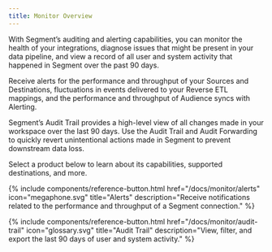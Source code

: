 ```yaml
---
title: Monitor Overview
---
```

With Segment’s auditing and alerting capabilities, you can monitor the health of your integrations, diagnose issues that might be present in your data pipeline, and view a record of all user and system activity that happened in Segment over the past 90 days. 

Receive alerts for the performance and throughput of your Sources and Destinations, fluctuations in events delivered to your Reverse ETL mappings, and the performance and throughput of Audience syncs with Alerting. 

Segment’s Audit Trail provides a high-level view of all changes made in your workspace over the last 90 days. Use the Audit Trail and Audit Forwarding to quickly revert unintentional actions made in Segment to prevent downstream data loss. 

Select a product below to learn about its capabilities, supported destinations, and more.


<div class="double">
  {% include components/reference-button.html
    href="/docs/monitor/alerts"
    icon="megaphone.svg"
    title="Alerts"
    description="Receive notifications related to the performance and throughput of a Segment connection."
  %}
  
  {% include components/reference-button.html
    href="/docs/monitor/audit-trail"
    icon="glossary.svg"
    title="Audit Trail"
    description="View, filter, and export the last 90 days of user and system activity."
  %}
</div>

